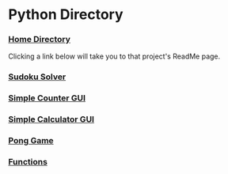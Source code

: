 # Python Directory

### [Home Directory](/CodeLanguages/ReadMe.md)

Clicking a link below will take you to that project's ReadMe page.

### [Sudoku Solver](./SudokuSolver/ReadMe.md)
### [Simple Counter GUI](./SimpleCounterGUI/ReadMe.md) 
### [Simple Calculator GUI](./SimpleCalculatorGUI/ReadMe.md)

### [Pong Game](./PongGame/ReadMe.md)

### [Functions](./functions/ReadMe.md)
